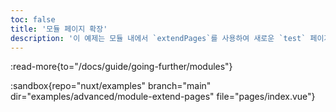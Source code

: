 ```yaml
---
toc: false
title: '모듈 페이지 확장'
description: '이 예제는 모듈 내에서 `extendPages`를 사용하여 새로운 `test` 페이지를 정의합니다.'
---
```


:read-more{to="/docs/guide/going-further/modules"}

:sandbox{repo="nuxt/examples" branch="main" dir="examples/advanced/module-extend-pages" file="pages/index.vue"}
